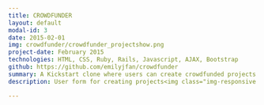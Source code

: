 ```yaml
---
title: CROWDFUNDER
layout: default
modal-id: 3
date: 2015-02-01
img: crowdfunder/crowdfunder_projectshow.png
project-date: February 2015
technologies: HTML, CSS, Ruby, Rails, Javascript, AJAX, Bootstrap
github: https://github.com/emilyjfan/crowdfunder
summary: A Kickstart clone where users can create crowdfunded projects and project rewards. Users can also back projects, and view their own profile page to see a summary of projects they have created and backed.
description: User form for creating projects<img class="img-responsive img-centered" src="img/portfolio/crowdfunder/crowdfunder_projectnew.png"> Form for adding rewards to projects <img class="img-responsive img-centered" src="img/portfolio/crowdfunder/crowdfunder_rewards.png"> Confirmation modal appears when backing a project <img class="img-responsive img-centered" src="img/portfolio/crowdfunder/crowdfunder_modal.png"> Profile page for user's owned and backed projects <img class="img-responsive img-centered" src="img/portfolio/crowdfunder/crowdfunder_profile.png">

---
```

